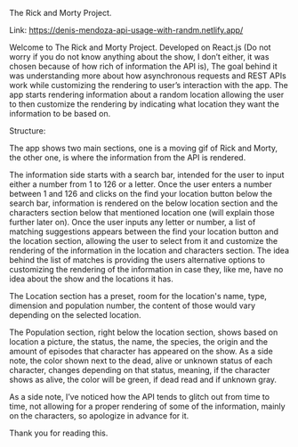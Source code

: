 The Rick and Morty Project. 

Link: https://denis-mendoza-api-usage-with-randm.netlify.app/

Welcome to The Rick and Morty Project. Developed on React.js (Do not worry if you do not know anything about the show, I don’t either, it was chosen because of how rich of information the API is), The goal behind it was understanding more about how asynchronous requests and  REST APIs work while customizing the rendering to user’s interaction with the app. The app starts rendering information about a random location allowing the user to then customize the rendering by indicating what location they want the information to be based on.

Structure: 

The app shows two main sections, one is a moving gif of Rick and Morty, the other one, is where the information from the API is rendered. 

The information side starts with a search bar, intended for the user to input either a number from 1 to 126 or a letter. Once the user enters a number between 1 and 126 and clicks on the find your location button below the search bar, information is rendered on the below location section and the characters section below that mentioned location one (will explain those further later on). Once the user inputs any letter or number, a list of matching suggestions appears between the find your location button and the location section, allowing the user to select from it and customize the rendering of the information in the location and characters section. The idea behind the list of matches  is providing the users alternative options to customizing the rendering of the information in case they, like me, have no idea about the show and the locations it has. 

The  Location section has a preset, room for the location's name, type, dimension and population number, the content of those would vary depending on the selected location. 

The Population section, right below the location section, shows based on location  a picture, the status, the name, the species, the origin and the amount of episodes that character has appeared on the show. As a side note, the color shown next to the dead, alive or unknown status of each character, changes depending on that status, meaning, if the character shows as alive, the color will be green, if dead read and if unknown gray. 

As a side note, I’ve noticed how the API tends to glitch out from time to time, not allowing for a proper rendering of some of the information, mainly on the characters, so apologize in advance for it. 

Thank you for reading this. 

